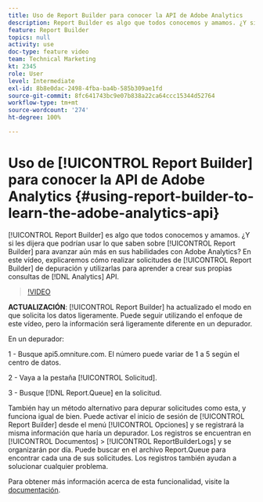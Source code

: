 ```yaml
---
title: Uso de Report Builder para conocer la API de Adobe Analytics
description: Report Builder es algo que todos conocemos y amamos. ¿Y si les dijera que podrían usar lo que saben sobre Report Builder para avanzar aún más en sus habilidades con Adobe Analytics? En este vídeo, explicaremos cómo realizar solicitudes de Report Builder de depuración y cómo utilizarlas para aprender a crear sus propias consultas de API de Analytics.
feature: Report Builder
topics: null
activity: use
doc-type: feature video
team: Technical Marketing
kt: 2345
role: User
level: Intermediate
exl-id: 8b8e0dac-2498-4fba-ba4b-585b309ae1fd
source-git-commit: 8fc641743bc9e07b838a22ca64ccc15344d52764
workflow-type: tm+mt
source-wordcount: '274'
ht-degree: 100%

---
```


# Uso de [!UICONTROL Report Builder] para conocer la API de Adobe Analytics {#using-report-builder-to-learn-the-adobe-analytics-api}

[!UICONTROL Report Builder] es algo que todos conocemos y amamos. ¿Y si les dijera que podrían usar lo que saben sobre [!UICONTROL Report Builder] para avanzar aún más en sus habilidades con Adobe Analytics? En este vídeo, explicaremos cómo realizar solicitudes de [!UICONTROL Report Builder] de depuración y utilizarlas para aprender a crear sus propias consultas de [!DNL Analytics] API.

>[!VIDEO](https://video.tv.adobe.com/v/25442/?quality=12&learn=on)

**ACTUALIZACIÓN**: [!UICONTROL Report Builder] ha actualizado el modo en que solicita los datos ligeramente. Puede seguir utilizando el enfoque de este vídeo, pero la información será ligeramente diferente en un depurador.

En un depurador:

1 - Busque api5.omniture.com. El número puede variar de 1 a 5 según el centro de datos.

2 - Vaya a la pestaña [!UICONTROL Solicitud].

3 - Busque [!DNL Report.Queue] en la solicitud.

También hay un método alternativo para depurar solicitudes como esta, y funciona igual de bien. Puede activar el inicio de sesión de [!UICONTROL Report Builder] desde el menú [!UICONTROL Opciones] y se registrará la misma información que haría un depurador. Los registros se encuentran en [!UICONTROL Documentos] > [!UICONTROL ReportBuilderLogs] y se organizarán por día. Puede buscar en el archivo Report.Queue para encontrar cada una de sus solicitudes. Los registros también ayudan a solucionar cualquier problema.

Para obtener más información acerca de esta funcionalidad, visite la [documentación](https://www.adobe.io/).
